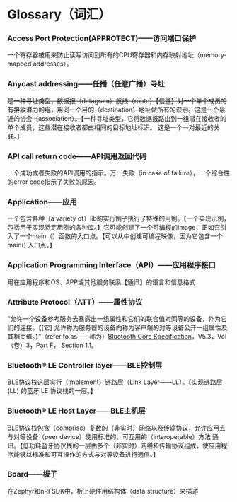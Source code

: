 <h1>Glossary（词汇）</h1>
<h3>Access Port Protection(APPROTECT)——访问端口保护</h3>
<p>一个寄存器被用来防止读写访问到所有的CPU寄存器和内存映射地址（memory-mapped addresses）。</p>
<h3>Anycast addressing——任播（任意广播）寻址</h3>
<p><strike>是一种寻址类型，数据报（datagram）航线（route）【信道】对一个单个成员的有接收潜力的组，用同一个目的（destination）地址做所有的识别。这是一个最近的协会（association）。</strike>【一种寻址类型，它将数据报路由到一组潜在接收者的单个成员，这些潜在接收者都由相同的目标地址标识。 这是一个一对最近的关联。】</p>
<h3>API call return code——API调用返回代码</h3>
<p>一个成功或者失败的API调用的指示。万一失败（in case of failure），一个综合性的error code指示了失败的原因。</p>
<h3>Application——应用</h3>
<p>一个包含各种（a variety of）lib的实行例子执行了特殊的用例。【一个实现示例，包括用于实现特定用例的各种库。】它可能创建了一个可编程的image，正如它引入了一个main（）函数的入口点。【可以从中创建可编程映像，因为它包含一个 main() 入口点。】</p>
<h3>Application Programming Interface（API）——应用程序接口</h3>
<p>用在应用程序和OS、APP或其他服务联系【通讯】的语言和信息格式</p>
<h3>Attribute Protocol（ATT）——属性协议</h3>
<p>“允许一个设备参考服务去暴露出一组属性和它们的联合值对同等的设备，作为它们的连接。【[它] 允许称为服务器的设备向称为客户端的对等设备公开一组属性及其相关值。】”（refer to as——称为）<a href="https://www.bluetooth.com/specifications/specs/">Bluetooth Core Specification</a>，V5.3，Vol（卷）3，Part F， Section 1.1。</p>
<h3>Bluetooth® LE Controller layer——BLE控制层</h3>
<p>BLE协议栈这层实行（implement）链路层（Link Layer——LL）。【实现链路层 (LL) 的蓝牙 LE 协议栈的一层。】</p>
<h3>Bluetooth® LE Host Layer——BLE主机层</h3>
<p>BLE协议栈包含（comprise）复数的（非实时）网络以及传输协议，允许应用去与对等设备（peer device）使用标准的、可互用的（interoperable）方法 通讯。【低功耗蓝牙协议栈的一层由多个（非实时）网络和传输协议组成，使应用程序能够以标准和可互操作的方式与对等设备进行通信。】</p>
<h3>Board——板子</h3>
<p>在Zephyr和nRFSDK中，板上硬件用结构体（data structure）来描述</p>
<h3></h3>
<p></p>
<h3></h3>
<p></p>
<h3></h3>
<p></p>
<h3></h3>
<p></p>
<h3></h3>
<p></p>
<h3></h3>
<p></p>
